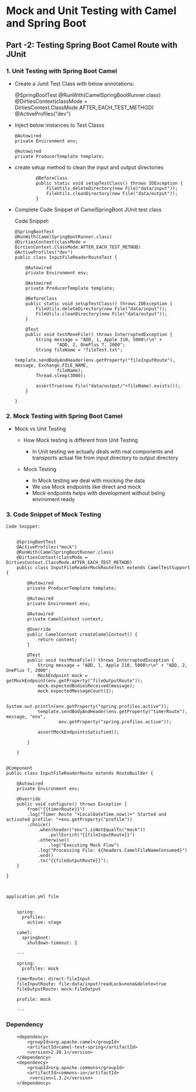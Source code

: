 # Mock and Unit Testing with Camel and Spring Boot

## Part -2: Testing Spring Boot Camel Route with JUnit


### 1.	Unit Testing with Spring Boot Camel

-	Create a Junit Test Class with below annotations:

	@SpringBootTest
	@RunWith(CamelSpringBootRunner.class)
	@DirtiesContext(classMode = DirtiesContext.ClassMode.AFTER_EACH_TEST_METHOD)
	@ActiveProfiles("dev")

-	Inject below instances to Test Classs


		@Autowired
		private Environment env;

		@Autowired
		private ProducerTemplate template;
		
	
-	create setup method to clean the input and output directories

				@BeforeClass
				public static void setupTestClass() throws IOException {
					FileUtils.deleteDirectory(new File("data/input"));
					FileUtils.cleanDirectory(new File("data/output"));
				}

-	Complete Code Snippet of CamelSpringBoot JUnit test class

	Code Snippet:
	
		@SpringBootTest
		@RunWith(CamelSpringBootRunner.class)
		@DirtiesContext(classMode = DirtiesContext.ClassMode.AFTER_EACH_TEST_METHOD)
		@ActiveProfiles("dev")
		public class InputFileReaderRouteTest {

			@Autowired
			private Environment env;

			@Autowired
			private ProducerTemplate template;

			@BeforeClass
			public static void setupTestClass() throws IOException {
				FileUtils.deleteDirectory(new File("data/input"));
				FileUtils.cleanDirectory(new File("data/output"));
			}
			
			@Test
			public void testMoveFile() throws InterruptedException {
				String message = "ADD, 1, Apple I10, 5000\r\n" + 
						"ADD, 2, OnePlus T, 2000";
				String fileName = "fileTest.txt";
				template.sendBodyAndHeader(env.getProperty("fileInputRoute"), message, Exchange.FILE_NAME,
						fileName);
				Thread.sleep(3000);
				
				assertTrue(new File("data/output/"+fileName).exists());
			}

		}

				
### 2.	Mock Testing with Spring Boot Camel
	
-	Mock vs Unit Testing
	
	- How Mock testing is different from Unit Testing
	
		-	In Unit testing we actually deals with real components and transports actual file from input directory to output directory
		

	- 	Mock Testing

		-	In Mock testing we deal with mocking the data
		-	We use Mock endpoints like direct and mock
		-	Mock endpoints helps with development without being enviroment ready
		

### 3.	Code Snippet of Mock Testing
	
	
	Code Snippet:
	
	
		@SpringBootTest
		@ActiveProfiles("mock")
		@RunWith(CamelSpringBootRunner.class)
		@DirtiesContext(classMode = DirtiesContext.ClassMode.AFTER_EACH_TEST_METHOD)
		public class InputFileReaderMockRouteTest extends CamelTestSupport {

			@Autowired
			private ProducerTemplate template;

			@Autowired
			private Environment env;
			
			@Autowired
			private CamelContext context;
			
			@Override
			public CamelContext createCamelContext() {
				return context;
			}

			@Test
			public void testMoveFile() throws InterruptedException {
				String message = "ADD, 1, Apple I10, 5000\r\n" + "ADD, 2, OnePlus T, 2000";
				MockEndpoint mock = getMockEndpoint(env.getProperty("fileOutputRoute"));
				mock.expectedBodiesReceived(message);
				mock.expectedMessageCount(1);
				
				System.out.println(env.getProperty("spring.profiles.active"));
				template.sendBodyAndHeader(env.getProperty("timerRoute"), message, "env",
						env.getProperty("spring.profiles.active"));
				
				assertMockEndpointsSatisfied();
				
			}

		}
	
	
	@Component
	public class InputFileReaderRoute extends RouteBuilder {
		
		@Autowired
		private Environment env;

		@Override
		public void configure() throws Exception {
			from("{{timerRoute}}")
			.log("Timer Route "+LocalDateTime.now()+" Started and activated profile: "+env.getProperty("profile"))
			.choice()
				.when(header("env").isNotEqualTo("mock"))
					.pollEnrich("{{fileInputRoute}}")
				.otherwise()
					.log("Executing Mock Flow")
				.log("Processing File: ${headers.CamelFileNameConsumed}")
				.end()
				.to("{{fileOutputRoute}}");
		}

	}
	
	
	
	application.yml file
	
		
		spring:
		  profiles:
			active: stage
		   
		camel:
		  springboot:
			shutdown-timeout: 2   
			
		---

		spring:
		  profiles: mock
		  
		timerRoute: direct:fileInput
		fileInputRoute: file:data/input?readLock=none&delete=true
		fileOutputRoute: mock:fileOutput

		profile: mock    
			 
		---
### Dependency

		<dependency>
			<groupId>org.apache.camel</groupId>
			<artifactId>camel-test-spring</artifactId>
			<version>2.20.1</version>
		</dependency>
		<dependency>
			<groupId>org.apache.commons</groupId>
			<artifactId>commons-io</artifactId>
			 <version>1.3.2</version>
		</dependency>
	
	
	
	
		
	
	
	
	
	
	
	
	
	
	
	
	
	
	